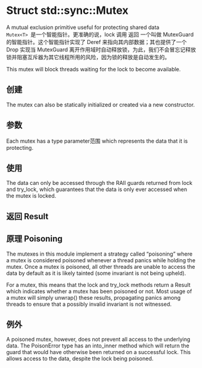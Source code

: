 # Struct std::sync::Mutex  

A mutual exclusion primitive useful for protecting shared data  
```Mutex<T> ```是一个智能指针。更准确的说，lock 调用 返回 一个叫做 MutexGuard 的智能指针。这个智能指针实现了 Deref 来指向其内部数据；其也提供了一个 Drop 实现当 MutexGuard 离开作用域时自动释放锁，为此，我们不会冒忘记释放锁并阻塞互斥器为其它线程所用的风险，因为锁的释放是自动发生的。

This mutex will block threads waiting for the lock to become available.

## 创建
The mutex can also be statically initialized or created via a new constructor.

## 参数
Each mutex has a type parameter范围 which represents the data that it is protecting.

## 使用
The data can only be accessed through the RAII guards returned from lock and try_lock, which guarantees that the data is only ever accessed when the mutex is locked.

## 返回 Result

## 原理 Poisoning

The mutexes in this module implement a strategy called “poisoning” where a mutex is considered poisoned whenever a thread panics while holding the mutex.
Once a mutex is poisoned, all other threads are unable to access the data by default as it is likely tainted (some invariant is not being upheld).

For a mutex, this means that the lock and try_lock methods return a Result which indicates whether a mutex has been poisoned or not.
Most usage of a mutex will simply unwrap() these results, propagating panics among threads to ensure that a possibly invalid invariant is not witnessed.


## 例外
A poisoned mutex, however, does not prevent all access to the underlying data.
The PoisonError type has an into_inner method which will return the guard that would have otherwise been returned on a successful lock.
This allows access to the data, despite the lock being poisoned.